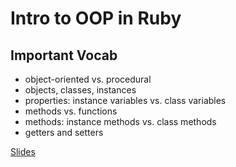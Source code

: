 # Intro to OOP in Ruby

## Important Vocab
 - object-oriented vs. procedural
 - objects, classes, instances
 - properties: instance variables vs. class variables 
 - methods vs. functions
 - methods: instance methods vs. class methods
 - getters and setters

[Slides](https://docs.google.com/presentation/d/1Z39VdKucaLnx3wT5kJlgwwOVyOtbEHRYMtrz2uTZhxQ/edit?usp=sharing)
